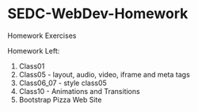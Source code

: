 # SEDC-WebDev-Homework
Homework Exercises

Homework Left:
1. Class01
2. Class05 - layout, audio, video, iframe and meta tags
3. Class06_07 - style class05
4. Class10 - Animations and Transitions
5. Bootstrap Pizza Web Site
